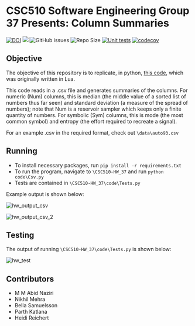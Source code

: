 # CSC510 Software Engineering Group 37 Presents: Column Summaries
[![DOI](https://zenodo.org/badge/545583203.svg)](https://zenodo.org/badge/latestdoi/545583203)
<a href="https://github.com/Nikhil1912/CSC510-HW_37/main/LICENSE.md"><img src="https://img.shields.io/github/license/Nikhil1912/CSC510-HW_37?style=plastic" /></a>
![GitHub issues](https://img.shields.io/github/issues/Nikhil1912/CSC510-HW_37)
![Repo Size](https://img.shields.io/github/repo-size/Nikhil1912/CSC510-HW_37?color=brightgreen)
[![Unit tests](https://github.com/Nikhil1912/CSC510-HW_37/actions/workflows/unit-tests.yml/badge.svg)](https://github.com/Nikhil1912/CSC510-HW_37/actions/workflows/unit-tests.yml)
[![codecov](https://codecov.io/github/Nikhil1912/CSC510-HW_37/branch/main/graph/badge.svg?token=03R0LN63ZO)](https://codecov.io/github/Nikhil1912/CSC510-HW_37)

## Objective
The objective of this repository is to replicate, in python, [this code](https://github.com/txt/se22/blob/main/etc/pdf/csv.pdf), which was originally written in Lua. 

This code reads in a .csv file and generates summaries of the columns. For numeric (Num) columns, this is median (the middle value of a sorted list of numbers thus far seen) and standard deviation (a measure of the spread of numbers); note that Num is a reservoir sampler which keeps only a finite quantity of numbers. For symbolic (Sym) columns, this is mode (the most common symbol) and entropy (the effort required to recreate a signal). 

For an example .csv in the required format, check out `\data\auto93.csv`

## Running
* To install necessary packages, run `pip install -r requirements.txt`
* To run the program, navigate to `\CSC510-HW_37` and run `python code\Csv.py`
* Tests are contained in `\CSC510-HW_37\code\Tests.py`

Example output is shown below:


![hw_output_csv](https://user-images.githubusercontent.com/112109564/193937499-81c90369-a0e8-472b-bb4b-2a696a32ce6a.PNG)

![hw_output_csv_2](https://user-images.githubusercontent.com/112109564/193937508-f4f36d3e-8fa3-4df3-a798-5337af73f249.PNG)

## Testing
The output of running `\CSC510-HW_37\code\Tests.py` is shown below:

![hw_test](https://user-images.githubusercontent.com/112109564/193937316-195d8279-6969-42ed-87ed-9145cd62c780.PNG)

## Contributors
* M M Abid Naziri
* Nikhil Mehra
* Bella Samuelsson
* Parth Katlana
* Heidi Reichert
